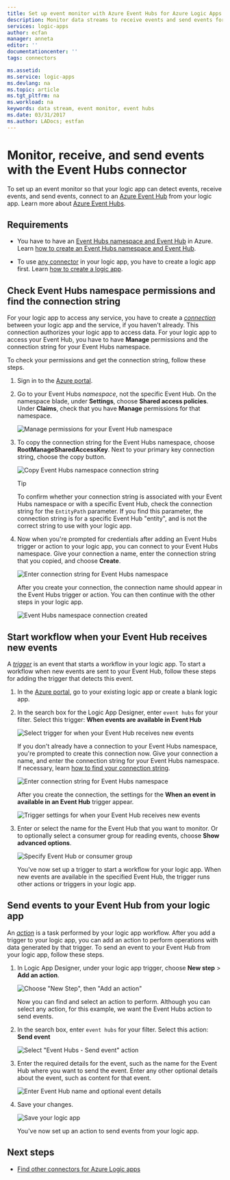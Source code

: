 ```yaml
---
title: Set up event monitor with Azure Event Hubs for Azure Logic Apps | Microsoft Docs
description: Monitor data streams to receive events and send events for Azure Logic Apps with Azure Event Hubs
services: logic-apps
author: ecfan
manager: anneta
editor: ''
documentationcenter: ''
tags: connectors

ms.assetid: 
ms.service: logic-apps
ms.devlang: na
ms.topic: article
ms.tgt_pltfrm: na
ms.workload: na
keywords: data stream, event monitor, event hubs
ms.date: 03/31/2017
ms.author: LADocs; estfan
---
```


# Monitor, receive, and send events with the Event Hubs connector

To set up an event monitor so that your logic app can detect events, receive events, and send events, 
connect to an [Azure Event Hub](https://azure.microsoft.com/services/event-hubs) 
from your logic app. Learn more about [Azure Event Hubs](../event-hubs/event-hubs-what-is-event-hubs.md).

## Requirements

* You have to have an [Event Hubs namespace and Event Hub](../event-hubs/event-hubs-create.md) 
in Azure. Learn 
[how to create an Event Hubs namespace and Event Hub](../event-hubs/event-hubs-create.md). 

* To use [any connector](https://docs.microsoft.com/azure/connectors/apis-list) 
in your logic app, you have to create a logic app first. Learn 
[how to create a logic app](../logic-apps/logic-apps-create-a-logic-app.md).

<a name="permissions-connection-string"></a>
## Check Event Hubs namespace permissions and find the connection string

For your logic app to access any service, 
you have to create a [*connection*](./connectors-overview.md) 
between your logic app and the service, if you haven't already. 
This connection authorizes your logic app to access data.
For your logic app to access your Event Hub, 
you have to have **Manage** permissions and the 
connection string for your Event Hubs namespace.

To check your permissions and get the connection string, 
follow these steps.

1.  Sign in to the [Azure portal](https://portal.azure.com "Azure portal"). 

2.  Go to your Event Hubs *namespace*, not the specific Event Hub. 
On the namespace blade, under **Settings**, choose **Shared access policies**. 
Under **Claims**, check that you have **Manage** permissions for that namespace.

    ![Manage permissions for your Event Hub namespace](./media/connectors-create-api-azure-event-hubs/event-hubs-namespace.png)

3.  To copy the connection string for the Event Hubs namespace, 
choose **RootManageSharedAccessKey**. Next to your primary key connection string, 
choose the copy button.

    ![Copy Event Hubs namespace connection string](media/connectors-create-api-azure-event-hubs/find-event-hub-namespace-connection-string.png)

    > [!TIP]
    > To confirm whether your connection string is 
    > associated with your Event Hubs namespace or with a specific Event Hub, 
    > check the connection string for the `EntityPath` parameter. 
    > If you find this parameter, the connection string is for a specific 
    > Event Hub "entity", and is not the correct string to use with your logic app.

4.  Now when you're prompted for credentials after adding 
an Event Hubs trigger or action to your logic app, 
you can connect to your Event Hubs namespace. 
Give your connection a name, enter the connection string that you copied, 
and choose **Create**.

    ![Enter connection string for Event Hubs namespace](./media/connectors-create-api-azure-event-hubs/event-hubs-connection.png)

    After you create your connection, 
    the connection name should appear in the Event Hubs trigger or action. 
    You can then continue with the other steps in your logic app.

    ![Event Hubs namespace connection created](./media/connectors-create-api-azure-event-hubs/event-hubs-connection-created.png)

## Start workflow when your Event Hub receives new events

A [*trigger*](../logic-apps/logic-apps-what-are-logic-apps.md#logic-app-concepts) 
is an event that starts a workflow in your logic app. To start a workflow
when new events are sent to your Event Hub, follow these steps for adding 
the trigger that detects this event.

1.  In the [Azure portal](https://portal.azure.com "Azure portal"), 
go to your existing logic app or create a blank logic app.

2.  In the search box for the Logic App Designer, enter `event hubs` for your filter. 
Select this trigger: **When events are available in Event Hub**

    ![Select trigger for when your Event Hub receives new events](./media/connectors-create-api-azure-event-hubs/find-event-hubs-trigger.png)

    If you don't already have a connection to your Event Hubs namespace, 
    you're prompted to create this connection now. Give your connection a name, 
    and enter the connection string for your Event Hubs namespace. 
    If necessary, learn [how to find your connection string](#permissions-connection-string).

    ![Enter connection string for Event Hubs namespace](./media/connectors-create-api-azure-event-hubs/event-hubs-connection.png)

    After you create the connection, 
    the settings for the **When an event in available in an Event Hub** trigger appear.

    ![Trigger settings for when your Event Hub receives new events](./media/connectors-create-api-azure-event-hubs/event-hubs-trigger.png)

3.  Enter or select the name for the Event Hub that you want to monitor. 
Or to optionally select a consumer group for reading events, 
choose **Show advanced options**.

    ![Specify Event Hub or consumer group](./media/connectors-create-api-azure-event-hubs/event-hubs-trigger-details.png)

    You've now set up a trigger to start a workflow for your logic app. 
    When new events are available in the specified Event Hub, 
    the trigger runs other actions or triggers in your logic app.

## Send events to your Event Hub from your logic app

An [*action*](../logic-apps/logic-apps-what-are-logic-apps.md#logic-app-concepts) 
is a task performed by your logic app workflow. After you add a trigger to your logic app, 
you can add an action to perform operations with data generated by that trigger. 
To send an event to your Event Hub from your logic app, follow these steps.

1.  In Logic App Designer, under your logic app trigger, 
choose **New step** > **Add an action**.

    ![Choose "New Step", then "Add an action"](./media/connectors-create-api-azure-event-hubs/add-action.png)

    Now you can find and select an action to perform. 
    Although you can select any action, for this example, 
    we want the Event Hubs action to send events.

2.  In the search box, enter `event hubs` for your filter.
Select this action: **Send event**

    ![Select "Event Hubs - Send event" action](./media/connectors-create-api-azure-event-hubs/find-event-hubs-action.png)

3.  Enter the required details for the event, 
such as the name for the Event Hub where you want to send the event. 
Enter any other optional details about the event, such as content for that event.

    ![Enter Event Hub name and optional event details](./media/connectors-create-api-azure-event-hubs/event-hubs-send-event-action.png)

6.  Save your changes.

    ![Save your logic app](./media/connectors-create-api-azure-event-hubs/save-logic-app.png)

    You've now set up an action to send events from your logic app. 

## Next steps

*  [Find other connectors for Azure Logic apps](./apis-list.md)